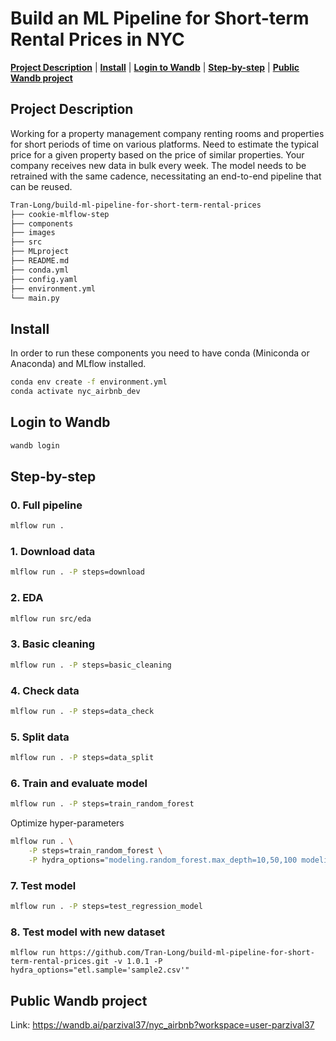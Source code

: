 # Build an ML Pipeline for Short-term Rental Prices in NYC

[**Project Description**](#project-description) | [**Install**](#install) | [**Login to Wandb**](#login-to-wandb) | [**Step-by-step**](#step-by-step) | [**Public Wandb project**](#public-wandb-project)

## Project Description
Working for a property management company renting rooms and properties for short periods of time on various platforms. Need to estimate the typical price for a given property based on the price of similar properties. Your company receives new data in bulk every week. The model needs to be retrained with the same cadence, necessitating an end-to-end pipeline that can be reused.


```bash
Tran-Long/build-ml-pipeline-for-short-term-rental-prices
├── cookie-mlflow-step
├── components
├── images
├── src
├── MLproject
├── README.md
├── conda.yml
├── config.yaml
├── environment.yml
└── main.py

```

## Install
In order to run these components you need to have conda (Miniconda or Anaconda) and MLflow installed.
```bash
conda env create -f environment.yml
conda activate nyc_airbnb_dev
```

## Login to Wandb
```bash
wandb login
```

## Step-by-step
### 0. Full pipeline
```bash
mlflow run .
```

### 1. Download data
```bash
mlflow run . -P steps=download
```

### 2. EDA
```bash
mlflow run src/eda
```

### 3. Basic cleaning
```bash
mlflow run . -P steps=basic_cleaning
```

### 4. Check data
```bash
mlflow run . -P steps=data_check
```

### 5. Split data
```bash
mlflow run . -P steps=data_split
```

### 6. Train and evaluate model
```bash
mlflow run . -P steps=train_random_forest
```

Optimize hyper-parameters
```bash
mlflow run . \
    -P steps=train_random_forest \
    -P hydra_options="modeling.random_forest.max_depth=10,50,100 modeling.random_forest.n_estimators=100,200,500 -m"
```

### 7. Test model
```bash
mlflow run . -P steps=test_regression_model
```

### 8. Test model with new dataset
```
mlflow run https://github.com/Tran-Long/build-ml-pipeline-for-short-term-rental-prices.git -v 1.0.1 -P hydra_options="etl.sample='sample2.csv'"

```

## Public Wandb project
Link: https://wandb.ai/parzival37/nyc_airbnb?workspace=user-parzival37
